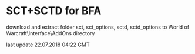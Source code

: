 # SCT+SCTD for BFA
download and extract folder sct, sct_options, sctd, sctd_options to World of Warcraft\Interface\AddOns directory

last update 22.07.2018 04:22 GMT
